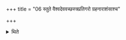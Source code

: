 +++
title = "06 स्तुते वैश्वदेववच्छस्त्रप्रतिगरो ग्रहनाराशंसाश्च"

+++

<details><summary>थिते</summary>

स्तुते वैश्वदेववच्छस्त्रप्रतिगरो ग्रहनाराशंसाश्च ६
</details>
